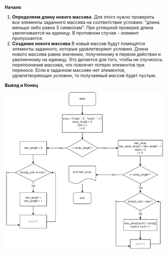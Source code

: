 **Начало**

1. **Определяем длину нового массива**.
Для этого нужно проверить все элементы заданного массива на соответствие условию: "длина меньше либо равна 3 символам".
При успешной проверке длина увеличивается на единицу. В противном случае - элемент пропускается.
2. **Создание нового массива**
В новый массив будут помещятся элементы заданного, которые удовлетворяют *условию*.
Длина нового массива равна значению, полученному в первом действии и увелиенному на единицу.
Это делается для того, чтобы не случилось переполнения массива, что повлечет потерю элементов при переносе.
Если в заданном массиве нет элементов, удовлетворяющих *условию*, то получаемый массив будет пустым.

**Вывод и Конец**

![блок-схема](task.png)
